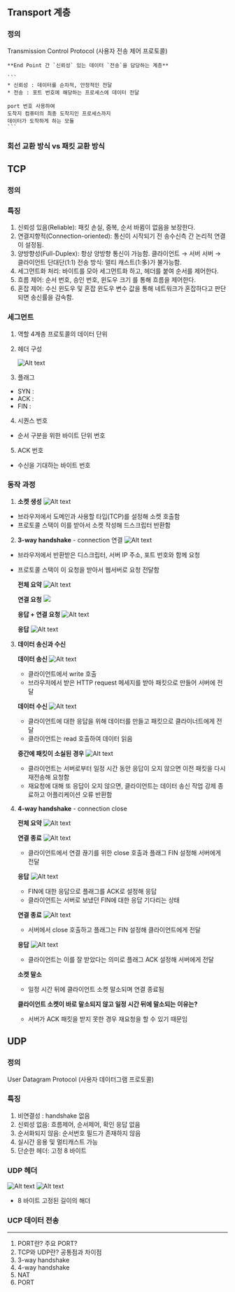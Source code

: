 ## Transport 계층
### 정의
Transmission Control Protocol (사용자 전송 제어 프로토콜)

    **End Point 간 `신뢰성` 있는 데이터 `전송`을 담당하는 계층**

    ```
    * 신뢰성 : 데이터를 순차적, 안정적인 전달
    * 전송 : 포트 번호에 해당하는 프로세스에 데이터 전달

    port 번호 사용하여
    도착지 컴퓨터의 최종 도착지인 프로세스까지 
    데이터가 도착하게 하는 모듈
    ```

### 회선 교환 방식 vs 패킷 교환 방식

## TCP

### 정의

### 특징

1. 신뢰성 있음(Reliable): 패킷 손실, 중복, 순서 바뀜이 없음을 보장한다.
2. 연결지향적(Connection-oriented): 통신이 시작되기 전 송수신측 간 논리적 연결이 설정됨.
3. 양방향성(Full-Duplex): 항상 양방향 통신이 가능함. 클라이언트 → 서버 서버 → 클라이언트
단대단(1:1) 전송 방식: 멀티 캐스트(1:多)가 불가능함.
4. 세그먼트화 처리: 바이트를 모아 세그먼트화 하고, 헤더를 붙여 순서를 제어한다.
5. 흐름 제어: 순서 번호, 승인 번호, 윈도우 크기 를 통해 흐름을 제어한다.
6. 혼잡 제어: 수신 윈도우 및 혼잡 윈도우 변수 값을 통해 네트워크가 혼잡하다고 판단되면 송신률을 감속함.

### 세그먼트

1. 역할
4계층 프로토콜의 데이터 단위

2. 헤더 구성

    ![Alt text](./img/image.png)


3. 플래그
* SYN : 
* ACK :
* FIN :

4. 시퀀스 번호
* 순서 구분을 위한 바이트 단위 번호


5. ACK 번호
* 수신을 기대하는 바이트 번호

### 동작 과정

1. **소켓 생성**
![Alt text](./img/image-1.png)
* 브라우저에서 도메인과 사용할 타입(TCP)를 설정해 소켓 호출함
* 프로토콜 스택이 이를 받아서 소켓 작성해 드스크립터 반환함


2. **3-way handshake** - connection 연결
![Alt text](./img/image-2.png)
* 브라우저에서 반환받은 디스크립터, 서버 IP 주소, 포트 번호와 함께 요청
* 프로토콜 스택이 이 요청을 받아서 웹서버로 요청 전달함

    **전체 요약**
    ![Alt text](./img/image-16.png)

    **연결 요청**
    ![ ](./img/image-5.png)

    **응답 + 연결 요청**
    ![Alt text](./img/image-6.png)

    **응답**
    ![Alt text](./img/image-7.png)

3. **데이터 송신과 수신**


    **데이터 송신**
    ![Alt text](./img/image-8.png)
    * 클라이언트에서 write 호출
    * 브라우저에서 받은 HTTP request 메세지를 받아 패킷으로 만들어 서버에 전달

    **데이터 수신**
    ![Alt text](./img/image-9.png)
    * 클라이언트에 대한 응답을 위해 데이터를 만들고 패킷으로 클라이너트에게 전달
    * 클라이언트는 read 호출하여 데이터 읽음

    **중간에 패킷이 소실된 경우**
    ![Alt text](./img/image-10.png)
    * 클라이언트는 서버로부터 일정 시간 동안 응답이 오지 않으면 이전 패킷을 다시 재전송해 요청함
    * 재요청에 대해 또 응답이 오지 않으면, 클라이언트는 데이터 송신 작업 강제 종료하고 어플리케이션 오류 반환함

4. **4-way handshake** - connection close

    **전체 요약**
    ![Alt text](./img/image-15.png)

    **연결 종료**
    ![Alt text](./img/image-11.png)
    * 클라이언트에서 연결 끊기를 위한 close 호출과 플래그 FIN 설정해 서버에게 전달

    **응답**
    ![Alt text](./img/image-12.png)
    * FIN에 대한 응답으로 플래그를 ACK로 설정해 응답
    * 클라이언트는 서버로 보냈던 FIN에 대한 응답 기다리는 상태

    **연결 종료**
    ![Alt text](./img/image-13.png)
    * 서버에서 close 호출하고 플래그는 FIN 설정해 클라이언트에게 전달

    **응답**
    ![Alt text](./img/image-14.png)
    * 클라이언트는 이를 잘 받았다는 의미로 플래그 ACK 설정해 서버에게 전달

    **소켓 말소**
    * 일정 시간 뒤에 클라이언트 소켓 말소되며 연결 종료됨
 
    **클라이언트 소켓이 바로 말소되지 않고 일정 시간 뒤에 말소되는 이유는?**
    * 서버가 ACK 패킷을 받지 못한 경우 재요청을 할 수 있기 때문임


## UDP

### 정의
User Datagram Protocol (사용자 데이터그램 프로토콜)

### 특징 
1. 비연결성 : handshake 없음
2. 신뢰성 없음: 흐름제어, 순서제어, 확인 응답 없음
3. 순서화되지 않음: 순서번호 필드가 존재하지 않음
4. 실시간 응용 및 멀티캐스트 가능
5. 단순한 헤더: 고정 8 바이트

### UDP 헤더
![Alt text](./img/image-17.png)
![Alt text](./img/image-18.png)
* 8 바이트 고정된 길이의 해더

### UCP 데이터 전송



---
1. PORT란? 주요 PORT?
2. TCP와 UDP란? 공통점과 차이점
3. 3-way handshake
4. 4-way handshake
5. NAT
6. PORT